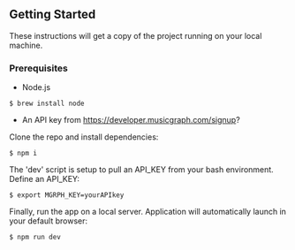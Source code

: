 ## Getting Started

These instructions will get a copy of the project running on your local machine.

### Prerequisites

* Node.js

```
$ brew install node
```

* An API key from https://developer.musicgraph.com/signup?


Clone the repo and install dependencies:

```
$ npm i
```
The 'dev' script is setup to pull an API_KEY from your bash environment. Define an API_KEY:

```
$ export MGRPH_KEY=yourAPIkey
```

Finally, run the app on a local server. Application will automatically launch in your default browser:

```
$ npm run dev 
```
